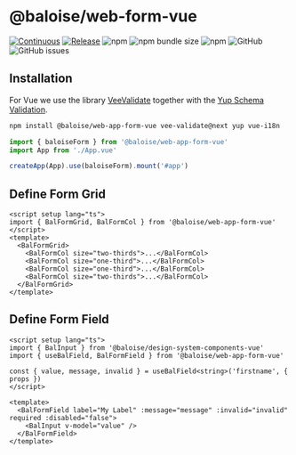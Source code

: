 # @baloise/web-form-vue

[![Continuous](https://github.com/baloise/web-app-utils/actions/workflows/continuous.yml/badge.svg?branch=master)](https://github.com/baloise/web-app-utils/actions/workflows/continuous.yml)
[![Release](https://github.com/baloise/web-app-utils/actions/workflows/release.yml/badge.svg?branch=master)](https://github.com/baloise/web-app-utils/actions/workflows/release.yml)
![npm](https://img.shields.io/npm/v/@baloise/web-app-form-vue)
![npm bundle size](https://img.shields.io/bundlephobia/min/@baloise/web-app-form-vue)
![npm](https://img.shields.io/npm/dt/@baloise/web-app-form-vue)
![GitHub](https://img.shields.io/github/license/baloise/web-app-utils)
![GitHub issues](https://img.shields.io/github/issues/baloise/web-app-utils)

## Installation

For Vue we use the library [VeeValidate](https://vee-validate.logaretm.com/v4/) together with the [Yup Schema Validation](https://github.com/jquense/yup).

```bash
npm install @baloise/web-app-form-vue vee-validate@next yup vue-i18n
```

```typescript
import { baloiseForm } from '@baloise/web-app-form-vue'
import App from './App.vue'

createApp(App).use(baloiseForm).mount('#app')
```

## Define Form Grid

```vue
<script setup lang="ts">
import { BalFormGrid, BalFormCol } from '@baloise/web-app-form-vue'
</script>
<template>
  <BalFormGrid>
    <BalFormCol size="two-thirds">...</BalFormCol>
    <BalFormCol size="one-third">...</BalFormCol>
    <BalFormCol size="one-third">...</BalFormCol>
    <BalFormCol size="two-thirds">...</BalFormCol>
  </BalFormGrid>
</template>
```

## Define Form Field

```vue
<script setup lang="ts">
import { BalInput } from '@baloise/design-system-components-vue'
import { useBalField, BalFormField } from '@baloise/web-app-form-vue'

const { value, message, invalid } = useBalField<string>('firstname', { props })
</script>

<template>
  <BalFormField label="My Label" :message="message" :invalid="invalid" required :disabled="false">
    <BalInput v-model="value" />
  </BalFormField>
</template>
```
